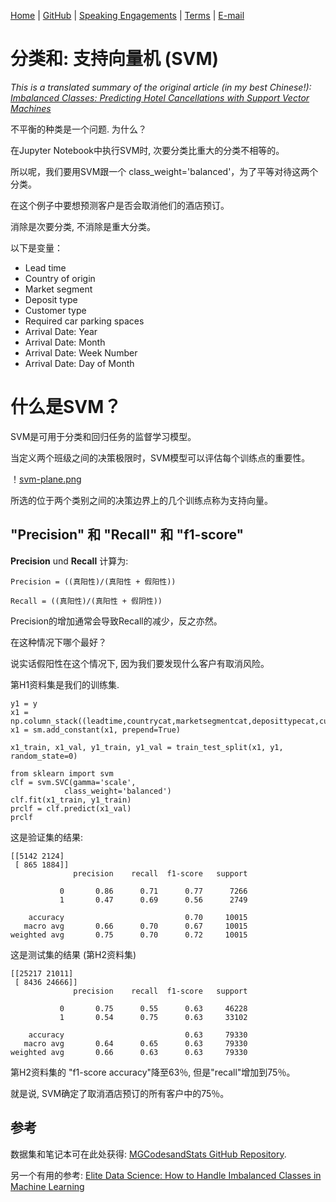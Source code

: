 [Home](https://mgcodesandstats.github.io/) |
[GitHub](https://github.com/mgcodesandstats) |
[Speaking Engagements](https://mgcodesandstats.github.io/speaking-engagements/) |
[Terms](https://mgcodesandstats.github.io/terms/) |
[E-mail](mailto:contact@michael-grogan.com)

# 分类和: 支持向量机 (SVM)

*This is a translated summary of the original article (in my best Chinese!): [Imbalanced Classes: Predicting Hotel Cancellations with Support Vector Machines](https://www.michael-grogan.com/hotel-modelling/articles/unbalanced_svm)*

不平衡的种类是一个问题. 为什么？

在Jupyter Notebook中执行SVM时, 次要分类比重大的分类不相等的。

所以呢，我们要用SVM跟一个 class_weight='balanced'，为了平等对待这两个分类。

在这个例子中要想预测客户是否会取消他们的酒店预订。

消除是次要分类, 不消除是重大分类。

以下是变量：

- Lead time
- Country of origin
- Market segment
- Deposit type
- Customer type
- Required car parking spaces
- Arrival Date: Year
- Arrival Date: Month
- Arrival Date: Week Number
- Arrival Date: Day of Month

# 什么是SVM？

SVM是可用于分类和回归任务的监督学习模型。

当定义两个班级之间的决策极限时，SVM模型可以评估每个训练点的重要性。

！[svm-plane.png](svm-plane.png)

所选的位于两个类别之间的决策边界上的几个训练点称为支持向量。

## "Precision" 和 "Recall" 和 "f1-score"

**Precision** und **Recall** 计算为:

```
Precision = ((真阳性)/(真阳性 + 假阳性))

Recall = ((真阳性)/(真阳性 + 假阴性))
```

Precision的增加通常会导致Recall的减少，反之亦然。

在这种情况下哪个最好？

说实话假阳性在这个情况下, 因为我们要发现什么客户有取消风险。

第H1资料集是我们的训练集.

```
y1 = y
x1 = np.column_stack((leadtime,countrycat,marketsegmentcat,deposittypecat,customertypecat,rcps,arrivaldateyear,arrivaldatemonthcat,arrivaldateweekno,arrivaldatedayofmonth))
x1 = sm.add_constant(x1, prepend=True)

x1_train, x1_val, y1_train, y1_val = train_test_split(x1, y1, random_state=0)

from sklearn import svm
clf = svm.SVC(gamma='scale', 
            class_weight='balanced')
clf.fit(x1_train, y1_train)  
prclf = clf.predict(x1_val)
prclf
```

这是验证集的结果:

```
[[5142 2124]
 [ 865 1884]]
              precision    recall  f1-score   support

           0       0.86      0.71      0.77      7266
           1       0.47      0.69      0.56      2749

    accuracy                           0.70     10015
   macro avg       0.66      0.70      0.67     10015
weighted avg       0.75      0.70      0.72     10015
```

这是测试集的结果 (第H2资料集)

```
[[25217 21011]
 [ 8436 24666]]
              precision    recall  f1-score   support

           0       0.75      0.55      0.63     46228
           1       0.54      0.75      0.63     33102

    accuracy                           0.63     79330
   macro avg       0.64      0.65      0.63     79330
weighted avg       0.66      0.63      0.63     79330
```

第H2资料集的 "f1-score accuracy"降至63％, 但是"recall"增加到75％。

就是说, SVM确定了取消酒店预订的所有客户中的75％。

## 参考

数据集和笔记本可在此处获得: [MGCodesandStats GitHub Repository](https://github.com/MGCodesandStats/hotel-modelling).

另一个有用的参考: [Elite Data Science: How to Handle Imbalanced Classes in Machine Learning](https://elitedatascience.com/imbalanced-classes)
